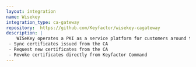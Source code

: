 ```yaml
---
layout: integration
name: Wisekey
integration_type: ca-gateway
repository:  https://github.com/Keyfactor/wisekey-cagateway
description: |
    WISeKey operates a PKI as a service platform for customers around the globe.  The AnyGateway solution for Wisekey is designed to allow Keyfactor Command the ability to: 
 - Sync certificates issued from the CA 
 - Request new certificates from the CA 
 - Revoke certificates directly from Keyfactor Command
--- 
```

